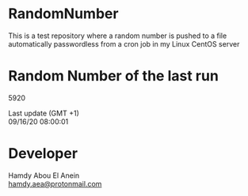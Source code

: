 # RandomNumber    
This is a test repository where a random number is pushed to a file automatically passwordless from a cron job in my Linux CentOS server    
# Random Number of the last run   
5920
      
Last update (GMT +1)    
09/16/20 08:00:01
# Developer    
Hamdy Abou El Anein   
hamdy.aea@protonmail.com

